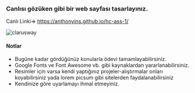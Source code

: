 ### Canlısı gözüken gibi bir web sayfası tasarlayınız.

Canlı Linki=> https://anthonyins.github.io/hc-ass-1/

![clarusway](ass2.gif)

#### Notlar
- Bugüne kadar gördüğünüz konularla ödevi tamamlayabilirsiniz.
- Google Fonts ve Font Awesome vb. gibi kaynaklardan yararlanabilirsiniz.
- Resimler için varsa kendi yaptığınız projeler-alıştırmalar onları koyabilirsiniz yada lorem picsum gibi sitelerden faydalanabilirsiniz
- Kendinize göre uyarlamayı ihmal etmeyiniz.
  
  